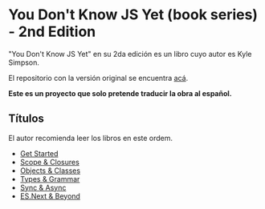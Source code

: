 # You Don't Know JS Yet (book series) - 2nd Edition

"You Don't Know JS Yet" en su 2da edición es un libro cuyo autor es Kyle Simpson.

El repositorio con la versión original se encuentra [acá](https://github.com/getify/You-Dont-Know-JS).

**Este es un proyecto que solo pretende traducir la obra al español.**

## Títulos

El autor recomienda leer los libros en este ordem.

* [Get Started](get-started/README.md)
* [Scope & Closures](scope-closures/README.md)
* [Objects & Classes](objects-classes/README.md)
* [Types & Grammar](types-grammar/README.md)
* [Sync & Async](sync-async/README.md)
* [ES.Next & Beyond](es-next-beyond/README.md)
